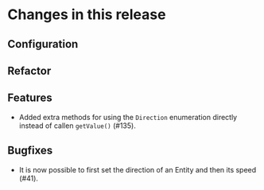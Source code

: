 # Changes in this release

## Configuration

## Refactor

## Features

- Added extra methods for using the `Direction` enumeration directly instead of callen `getValue()` (#135).

## Bugfixes

- It is now possible to first set the direction of an Entity and then its speed (#41).
